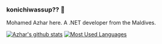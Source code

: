 ### konichiwassup?? 👋
Mohamed Azhar here. A .NET developer from the Maldives.

[![Azhar's github stats](https://github-readme-stats.vercel.app/api?username=mohamed-azhar&show_icons=true&theme=onedark)](https://github-readme-stats.vercel.app/api?username=mohamed-azhar&show_icons=true&theme=onedark) [![Most Used Languages](https://github-readme-stats.vercel.app/api/top-langs/?username=mohamed-azhar&show_icons=true&theme=onedark)](https://github-readme-stats.vercel.app/api/top-langs/?username=mohamed-azhar&show_icons=true&theme=onedark)



<!--
**mohamed-azhar/mohamed-azhar** is a ✨ _special_ ✨ repository because its `README.md` (this file) appears on your GitHub profile.

Here are some ideas to get you started:

- 🔭 I’m currently working on ...
- 🌱 I’m currently learning ...
- 👯 I’m looking to collaborate on ...
- 🤔 I’m looking for help with ...
- 💬 Ask me about ...
- 📫 How to reach me: ...
- 😄 Pronouns: ...
- ⚡ Fun fact: ...
-->

